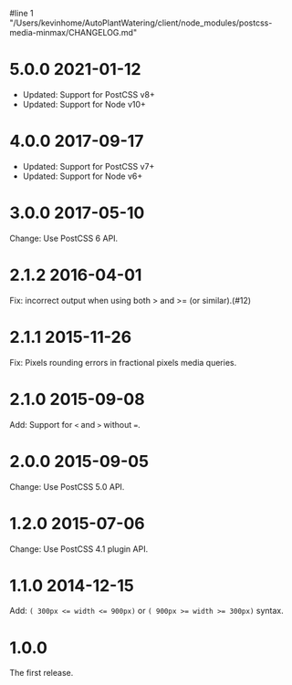 #line 1 "/Users/kevinhome/AutoPlantWatering/client/node_modules/postcss-media-minmax/CHANGELOG.md"
# 5.0.0 2021-01-12

- Updated: Support for PostCSS v8+
- Updated: Support for Node v10+

# 4.0.0 2017-09-17

- Updated: Support for PostCSS v7+
- Updated: Support for Node v6+

# 3.0.0 2017-05-10

Change: Use PostCSS 6 API.

# 2.1.2 2016-04-01

Fix: incorrect output when using both > and >= (or similar).(#12)

# 2.1.1 2015-11-26

Fix: Pixels rounding errors in fractional pixels media queries.

# 2.1.0 2015-09-08

Add: Support for `<` and `>` without `=`.

# 2.0.0 2015-09-05

Change: Use PostCSS 5.0 API.

# 1.2.0 2015-07-06

Change: Use PostCSS 4.1 plugin API.

# 1.1.0 2014-12-15

Add: `( 300px <= width <= 900px)` or `( 900px >= width >= 300px)` syntax.

# 1.0.0

The first release.
